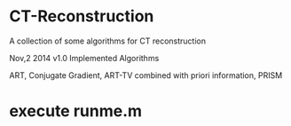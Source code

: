 CT-Reconstruction
=================

A collection of some algorithms for CT reconstruction

Nov,2 2014 v1.0
Implemented Algorithms

ART, Conjugate Gradient, ART-TV combined with priori information, PRISM

execute runme.m
=======
